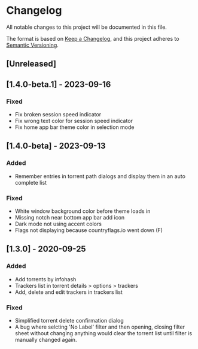 # Changelog
All notable changes to this project will be documented in this file.

The format is based on [Keep a Changelog](https://keepachangelog.com/en/1.0.0/),
and this project adheres to [Semantic Versioning](https://semver.org/spec/v2.0.0.html).

## [Unreleased]

## [1.4.0-beta.1] - 2023-09-16
### Fixed
- Fix broken session speed indicator
- Fix wrong text color for session speed indicator
- Fix home app bar theme color in selection mode

## [1.4.0-beta] - 2023-09-13
### Added
- Remember entries in torrent path dialogs and display them in an auto complete list

### Fixed
- White window background color before theme loads in
- Missing notch near bottom app bar add icon
- Dark mode not using accent colors
- Flags not displaying because countryflags.io went down (F)

## [1.3.0] - 2020-09-25
### Added
- Add torrents by infohash
- Trackers list in torrent details > options > trackers
- Add, delete and edit trackers in trackers list

### Fixed
- Simplified torrent delete confirmation dialog
- A bug where selcting 'No Label' filter and then opening, closing filter sheet without changing anything
would clear the torrent list until filter is manually changed again.

